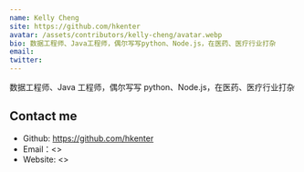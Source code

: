 ```yaml
---
name: Kelly Cheng
site: https://github.com/hkenter
avatar: /assets/contributors/kelly-cheng/avatar.webp
bio: 数据工程师、Java工程师，偶尔写写python、Node.js，在医药、医疗行业打杂
email:
twitter:
---
```


数据工程师、Java 工程师，偶尔写写 python、Node.js，在医药、医疗行业打杂

## Contact me

- Github: <https://github.com/hkenter>
- Email：<>
- Website: <>
